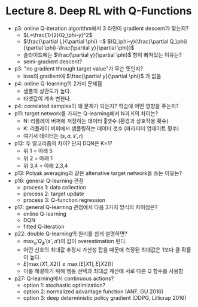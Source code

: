 # Lecture 8. Deep RL with Q-Functions
- p3: online Q-iteration algorithm에서 3 라인이 gradient descent가 맞는지?
  -  $L=\frac{1}{2}(Q_\phi-y)^2$
  -  $\frac{\partial L}{\partial \phi} =$
     $(Q_\phi-y)(\frac{\partial Q_\phi}{\partial \phi}-\frac{\partial y}{\partial \phi})$
  -  슬라이드에는 $\frac{\partial y}{\partial \phi}$ 항이 빠져있는 이유는?
  -  semi-gradient descent?
- p3: "no gradient through target value"가 무슨 뜻인지?
  -  loss의 gradient에 $\frac{\partial y}{\partial \phi}$ 가 없음
- p4: online Q-learning의 2가지 문제점
  - 샘플의 상관도가 높다.
  - 타겟값이 계속 변한다.
- p4: correlated samples이 왜 문제가 되는지? 학습에 어떤 영향을 주는지?
- p11: target network를 가지는 Q-learning에서 N과 K의 차이는?
  - N: 리플레이 버퍼에 저장하는 데이터 갯수 (환경과 상호작용 횟수)
  - K: 리플레이 버퍼에서 샘플링하는 데이터 갯수 (파라미터 업데이트 횟수)
  - 여기서 데이터는 $(s,a,s',r)$
- p12: 두 알고리즘의 차이? 단지 DQN은 K=1?
  - 위 1 = 아래 5
  - 위 2 = 아래 1
  - 위 3,4 = 아래 2,3,4
- p13: Polyak averaging과 같은 altenative target network을 쓰는 이유는?
- p16: general Q-learning 관점
  - process 1: data collection
  - process 2: target update
  - process 3: Q-function regression
- p17: general Q-learning 관점에서 다음 3가지 방식의 차이점은?
  - online Q-learning
  - DQN
  - fitted Q-iteration
- p22: double Q-learning의 원리를 쉽게 설명하면?
  - $\max_a'Q_\phi'(s',a')$의 값이 overestimation 된다.
  - 어떤 신호의 최대값 추정시 가산성 잡음 때문에 측정된 최대값은 1보다 클 확률이 높다.
  - $E[\max(X1,X2)] \ge \max(E[X1],E[X2])]$
  - 이를 해결하기 위해 행동 선택과 최대값 계산에 서로 다른 $Q$ 함수를 사용함
- p27: Q-learning에서 continuous actions?
  - option 1: stochastic optimization?
  - option 2: normalized advantage function (ANF, GU 2016)
  - option 3: deep deterministic policy gradient (DDPG, Lillicrap 2016)

     
